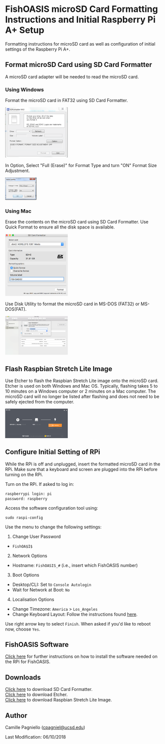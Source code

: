 # FishOASIS microSD Card Formatting Instructions and Initial Raspberry Pi A+ Setup
Formatting instructions for microSD card as well as configuration of initial settings of the Raspberry Pi A+.

## Format microSD Card using SD Card Formatter
A microSD card adapter will be needed to read the microSD card. 

### Using Windows
Format the microSD card in FAT32 using SD Card Formatter.  

<img src="/software/images/SD_Card_Formatter_Windows1.png" width="40%"> 

In Option, Select "Full (Erase)" for Format Type and turn "ON" Format Size Adjustment.  

<img src="/software/images/SD_Card_Formatter_Windows2.png" width="20%">

### Using Mac
Erase the contents on the microSD card using SD Card Formatter. Use Quick Format to ensure all the disk space is available.  

<img src="/software/images/SD_Card_Formatter_Mac.png" width="40%">

Use Disk Utility to format the microSD card in MS-DOS (FAT32) or MS-DOS(FAT).  

<img src="/software/images/Disk_Utility_Mac.png" width="40%">

## Flash Raspbian Stretch Lite Image

Use Etcher to flash the Raspbian Stretch Lite image onto the microSD card. Etcher is used on both Windows and Mac OS. Typically, flashing takes 5 to 10 minutes on a Windows computer or 2 minutes on a Mac computer. The microSD card will no longer be listed after flashing and does not need to be safely ejected from the computer.

<img src="/software/images/Etcher.png" width="40%">

## Configure Initial Setting of RPi

While the RPi is off and unplugged, insert the formatted microSD card in the RPi. Make sure that a keyboard and screen are plugged into the RPi before turning on the RPi.

Turn on the RPi. If asked to log in:
```
raspberrypi login: pi
password: raspberry
```

Access the software configuration tool using:
```
sudo raspi-config
```

Use the menu to change the following settings:
1. Change User Password 
  * `FishOA$I$`
2. Network Options
  * Hostname: `FishOASIS_#` (i.e., insert which FishOASIS number)
3. Boot Options
  * Desktop/CLI: Set to `Console Autologin`
  * Wait for Network at Boot: `No`
4. Localisation Options
  * Change Timezone: `America` > `Los_Angeles`
  * Change Keyboard Layout: Follow the instructions found [here](https://thepihut.com/blogs/raspberry-pi-tutorials/25556740-changing-the-raspberry-pi-keyboard-layout).

Use right arrow key to select `Finish`. When asked if you'd like to reboot now, choose `Yes`.

## FishOASIS Software 

[Click here](/software/FishOASIS_software.md) for further instructions on how to install the software needed on the RPi for FishOASIS.

## Downloads

[Click here](https://www.sdcard.org/downloads/formatter_4/) to download SD Card Formatter.  
[Click here](https://etcher.io/) to download Etcher.  
[Click here](https://www.raspberrypi.org/downloads/raspbian/) to download Raspbian Stretch Lite Image.

## Author
Camille Pagniello (cpagniel@ucsd.edu)

Last Modification: 06/10/2018
